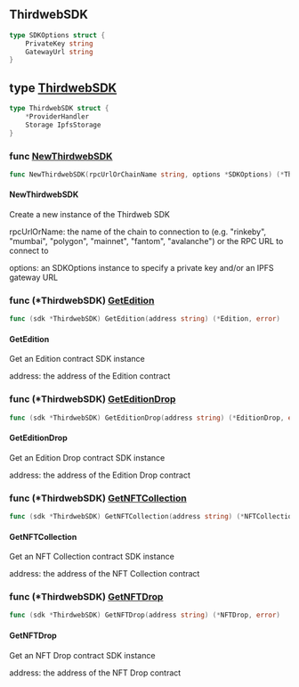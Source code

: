 
## ThirdwebSDK


```go
type SDKOptions struct {
    PrivateKey string
    GatewayUrl string
}
```

## type [ThirdwebSDK](<https://github.com/thirdweb-dev/go-sdk/blob/main/pkg/thirdweb/sdk.go#L11-L14>)

```go
type ThirdwebSDK struct {
    *ProviderHandler
    Storage IpfsStorage
}
```

### func [NewThirdwebSDK](<https://github.com/thirdweb-dev/go-sdk/blob/main/pkg/thirdweb/sdk.go#L23>)

```go
func NewThirdwebSDK(rpcUrlOrChainName string, options *SDKOptions) (*ThirdwebSDK, error)
```

#### NewThirdwebSDK

Create a new instance of the Thirdweb SDK

rpcUrlOrName: the name of the chain to connection to \(e\.g\. "rinkeby"\, "mumbai"\, "polygon"\, "mainnet"\, "fantom"\, "avalanche"\) or the RPC URL to connect to

options: an SDKOptions instance to specify a private key and/or an IPFS gateway URL

### func \(\*ThirdwebSDK\) [GetEdition](<https://github.com/thirdweb-dev/go-sdk/blob/main/pkg/thirdweb/sdk.go#L85>)

```go
func (sdk *ThirdwebSDK) GetEdition(address string) (*Edition, error)
```

#### GetEdition

Get an Edition contract SDK instance

address: the address of the Edition contract

### func \(\*ThirdwebSDK\) [GetEditionDrop](<https://github.com/thirdweb-dev/go-sdk/blob/main/pkg/thirdweb/sdk.go#L111>)

```go
func (sdk *ThirdwebSDK) GetEditionDrop(address string) (*EditionDrop, error)
```

#### GetEditionDrop

Get an Edition Drop contract SDK instance

address: the address of the Edition Drop contract

### func \(\*ThirdwebSDK\) [GetNFTCollection](<https://github.com/thirdweb-dev/go-sdk/blob/main/pkg/thirdweb/sdk.go#L72>)

```go
func (sdk *ThirdwebSDK) GetNFTCollection(address string) (*NFTCollection, error)
```

#### GetNFTCollection

Get an NFT Collection contract SDK instance

address: the address of the NFT Collection contract

### func \(\*ThirdwebSDK\) [GetNFTDrop](<https://github.com/thirdweb-dev/go-sdk/blob/main/pkg/thirdweb/sdk.go#L98>)

```go
func (sdk *ThirdwebSDK) GetNFTDrop(address string) (*NFTDrop, error)
```

#### GetNFTDrop

Get an NFT Drop contract SDK instance

address: the address of the NFT Drop contract
